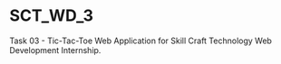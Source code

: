 # SCT_WD_3
Task 03 - Tic-Tac-Toe Web Application for Skill Craft Technology Web Development Internship.
